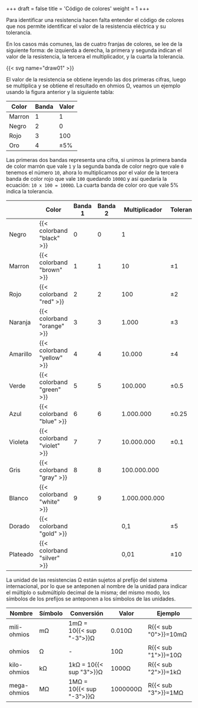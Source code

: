 +++
draft  = false
title  = 'Código de colores'
weight = 1
+++

Para identificar una resistencia hacen falta entender el código de colores que nos permite identificar el valor de la resistencia eléctrica y su tolerancia.

En los casos más comunes, las de cuatro franjas de colores, se lee de la siguiente forma: de izquierda a derecha, la primera y segunda indican el valor de la resistencia, la tercera el multiplicador, y la cuarta la tolerancia.

{{< svg name="draw01" >}}

El valor de la resistencia se obtiene leyendo las dos primeras cifras, luego se multiplica y se obtiene el resultado en ohmios Ω, veamos un ejemplo usando la figura anterior y la siguiente tabla:

| Color | Banda | Valor |
|-------|-------|-------|
|Marron | 1     | 1     |
|Negro  | 2     | 0     |
|Rojo   | 3     | 100   |
|Oro    | 4     | ±5%   |

Las primeras dos bandas representa una cifra, si unimos la primera banda de color marrón que vale `1` y la segunda banda de color negro que vale `0` tenemos el número `10`, ahora lo multiplicamos por el valor de la tercera banda de color rojo que vale `100` quedando `1000Ω` y así quedaría la ecuación: `10 x 100 = 1000Ω`. La cuarta banda de color oro que vale 5% indica la tolerancia.

|          | Color                      | Banda 1 | Banda 2 | Multiplicador | Toleranci |
|----------|----------------------------|---------|---------|---------------|-----------|
| Negro    | {{< colorband "black" >}}  | 0       | 0       |             1 |           |
| Marron   | {{< colorband "brown" >}}  | 1       | 1       |            10 |        ±1 |
| Rojo     | {{< colorband "red" >}}    | 2       | 2       |           100 |        ±2 |
| Naranja  | {{< colorband "orange" >}} | 3       | 3       |         1.000 |        ±3 |
| Amarillo | {{< colorband "yellow" >}} | 4       | 4       |        10.000 |        ±4 |
| Verde    | {{< colorband "green" >}}  | 5       | 5       |       100.000 |      ±0.5 |
| Azul     | {{< colorband "blue" >}}   | 6       | 6       |     1.000.000 |     ±0.25 |
| Violeta  | {{< colorband "violet" >}} | 7       | 7       |    10.000.000 |      ±0.1 |
| Gris     | {{< colorband "gray" >}}   | 8       | 8       |   100.000.000 |           |
| Blanco   | {{< colorband "white" >}}  | 9       | 9       | 1.000.000.000 |           |
| Dorado   | {{< colorband "gold" >}}   |         |         |           0,1 |        ±5 |
| Plateado | {{< colorband "silver" >}} |         |         |          0,01 |       ±10 |

La unidad de las resistencias Ω están sujetos al prefijo del sistema internacional, por lo que se anteponen al nombre de la unidad para indicar el múltiplo o submúltiplo decimal de la misma; del mismo modo, los símbolos de los prefijos se anteponen a los símbolos de las unidades.

| Nombre      | Símbolo | Conversión               | Valor    | Ejemplo              |
|-------------|---------|--------------------------|----------|----------------------|
| mili-ohmios | mΩ      | 1mΩ = 10{{< sup "-3">}}Ω | 0.010Ω   | R{{< sub "0">}}=10mΩ |
| ohmios      | Ω       | -                        | 10Ω      | R{{< sub "1">}}=10Ω  |
| kilo-ohmios | kΩ      | 1kΩ = 10{{< sup "3">}}Ω  | 1000Ω    | R{{< sub "2">}}=1kΩ  |
| mega-ohmios | MΩ      | 1MΩ = 10{{< sup "-3">}}Ω | 1000000Ω | R{{< sub "3">}}=1MΩ  |
